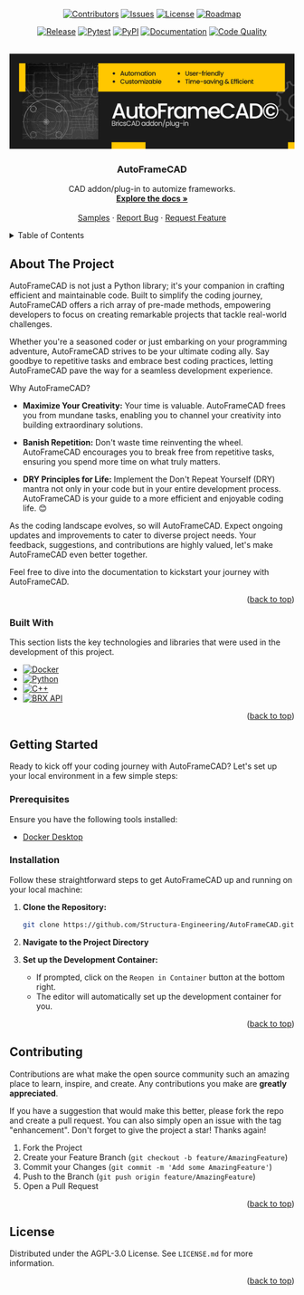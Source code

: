 <a name="readme-top"></a>

<div align="center">

[![Contributors][contributors-shield]][contributors-url]
[![Issues][issues-shield]][issues-url]
[![License][license-shield]][license-url]
[![Roadmap][roadmap-shield]][roadmap-url]

</div>
<div align="center">

[![Release][release-shield]][release-url]
[![Pytest][pytest-shield]][pytest-url]
[![PyPI][pypi-shield]][pypi-url]
[![Documentation][documentation-shield]][documentation-url]
[![Code Quality][codequality-shield]][codequality-url]

</div>

<br />
<div align="center">
  <a href="https://github.com/Structura-Engineering/AutoFrameCAD">
    <img src="https://github.com/illyrius666/illyrius666/blob/master/images/AutoFrameCAD.png" alt="Logo">
  </a>

  <h3 align="center">AutoFrameCAD</h3>

  <p align="center">
    CAD addon/plug-in to automize frameworks.
    <br />
    <a href="https://docs.structura-engineering.com"><strong>Explore the docs »</strong></a>
    <br />
    <br />
    <a href="https://github.com/Structura-Engineering/AutoFrameCAD">Samples</a>
    ·
    <a href="https://github.com/Structura-Engineering/AutoFrameCAD/issues">Report Bug</a>
    ·
    <a href="https://github.com/Structura-Engineering/AutoFrameCAD/issues">Request Feature</a>
  </p>
</div>

<details>
  <summary>Table of Contents</summary>
  <ol>
    <li>
      <a href="#about-the-project">About The Project</a>
      <ul>
        <li><a href="#built-with">Built With</a></li>
      </ul>
    </li>
    <li>
      <a href="#getting-started">Getting Started</a>
      <ul>
        <li><a href="#prerequisites">Prerequisites</a></li>
        <li><a href="#installation">Installation</a></li>
      </ul>
    </li>
    <li><a href="#contributing">Contributing</a></li>
    <li><a href="#license">License</a></li>
  </ol>
</details>

## About The Project

AutoFrameCAD is not just a Python library; it's your companion in crafting efficient and maintainable code. Built to simplify the coding journey, AutoFrameCAD offers a rich array of pre-made methods, empowering developers to focus on creating remarkable projects that tackle real-world challenges.

Whether you're a seasoned coder or just embarking on your programming adventure, AutoFrameCAD strives to be your ultimate coding ally. Say goodbye to repetitive tasks and embrace best coding practices, letting AutoFrameCAD pave the way for a seamless development experience.

Why AutoFrameCAD?

- **Maximize Your Creativity:** Your time is valuable. AutoFrameCAD frees you from mundane tasks, enabling you to channel your creativity into building extraordinary solutions.

- **Banish Repetition:** Don't waste time reinventing the wheel. AutoFrameCAD encourages you to break free from repetitive tasks, ensuring you spend more time on what truly matters.

- **DRY Principles for Life:** Implement the Don't Repeat Yourself (DRY) mantra not only in your code but in your entire development process. AutoFrameCAD is your guide to a more efficient and enjoyable coding life. 😊

As the coding landscape evolves, so will AutoFrameCAD. Expect ongoing updates and improvements to cater to diverse project needs. Your feedback, suggestions, and contributions are highly valued, let's make AutoFrameCAD even better together.

Feel free to dive into the documentation to kickstart your journey with AutoFrameCAD.

<p align="right">(<a href="#readme-top">back to top</a>)</p>

### Built With

This section lists the key technologies and libraries that were used in the development of this project.

- [![Docker][docker-shield]][docker-url]
- [![Python][python-shield]][python-url]
- [![C++][cpp-shield]][cpp-url]
- [![BRX API][brx_api-shield]][brx_api-url]

<p align="right">(<a href="#readme-top">back to top</a>)</p>

## Getting Started

Ready to kick off your coding journey with AutoFrameCAD? Let's set up your local environment in a few simple steps:

### Prerequisites

Ensure you have the following tools installed:

- [Docker Desktop](https://www.docker.com/products/docker-desktop/)

### Installation

Follow these straightforward steps to get AutoFrameCAD up and running on your local machine:

1. **Clone the Repository:**
   ```sh
   git clone https://github.com/Structura-Engineering/AutoFrameCAD.git
   ```
2. **Navigate to the Project Directory**

3. **Set up the Development Container:**
   - If prompted, click on the `Reopen in Container` button at the bottom right.
   - The editor will automatically set up the development container for you.

<p align="right">(<a href="#readme-top">back to top</a>)</p>

## Contributing

Contributions are what make the open source community such an amazing place to learn, inspire, and create. Any contributions you make are **greatly appreciated**.

If you have a suggestion that would make this better, please fork the repo and create a pull request. You can also simply open an issue with the tag "enhancement".
Don't forget to give the project a star! Thanks again!

1. Fork the Project
2. Create your Feature Branch (`git checkout -b feature/AmazingFeature`)
3. Commit your Changes (`git commit -m 'Add some AmazingFeature'`)
4. Push to the Branch (`git push origin feature/AmazingFeature`)
5. Open a Pull Request

<p align="right">(<a href="#readme-top">back to top</a>)</p>

## License

Distributed under the AGPL-3.0 License. See `LICENSE.md` for more information.

<p align="right">(<a href="#readme-top">back to top</a>)</p>

[contributors-shield]: https://img.shields.io/github/contributors/Structura-Engineering/AutoFrameCAD?style=for-the-badge&color=blue
[contributors-url]: https://github.com/Structura-Engineering/AutoFrameCAD/graphs/contributors
[issues-shield]: https://img.shields.io/github/issues/Structura-Engineering/AutoFrameCAD?style=for-the-badge&color=yellow
[issues-url]: https://github.com/Structura-Engineering/AutoFrameCAD/issues
[license-shield]: https://img.shields.io/github/license/Structura-Engineering/AutoFrameCAD?style=for-the-badge&color=green
[license-url]: https://github.com/Structura-Engineering/AutoFrameCAD/blob/master/LICENSE.md
[roadmap-shield]: https://img.shields.io/badge/Roadmap-Click%20Me!-purple.svg?style=for-the-badge
[roadmap-url]: https://github.com/orgs/Structura-Engineering/projects/2
[docker-shield]: https://img.shields.io/badge/Docker-2496ED?style=for-the-badge&logo=docker&logoColor=white
[docker-url]: https://docker.com/
[python-shield]: https://img.shields.io/badge/Python-3776AB?style=for-the-badge&logo=python&logoColor=white
[python-url]: https://python.org/
[cpp-shield]: https://img.shields.io/badge/C++-00599C?style=for-the-badge&logo=cplusplus&logoColor=white
[cpp-url]: https://isocpp.org
[brx_api-shield]: https://img.shields.io/badge/BRX%20API-3776AB?style=for-the-badge&logo=librariesdotio&logoColor=white&color=red
[brx_api-url]: https://www.bricsys.com/en-eu/developers
[release-shield]: https://img.shields.io/endpoint?url=https://gist.githubusercontent.com/illyrius666/75d51317191738246cdec92eabcc599f/raw/release_badge.json
[release-url]: https://github.com/Structura-Engineering/AutoFrameCAD/releases
[pytest-shield]: https://img.shields.io/endpoint?url=https://gist.githubusercontent.com/illyrius666/75d51317191738246cdec92eabcc599f/raw/pytest_badge.json
[pytest-url]: https://github.com/Structura-Engineering/AutoFrameCAD/actions
[pypi-shield]: https://img.shields.io/endpoint?url=https://gist.githubusercontent.com/illyrius666/75d51317191738246cdec92eabcc599f/raw/pypi_badge.json
[pypi-url]: https://pypi.org/project/AutoFrameCAD/
[documentation-shield]: https://img.shields.io/endpoint?url=https://gist.githubusercontent.com/illyrius666/75d51317191738246cdec92eabcc599f/raw/docs_badge.json
[documentation-url]: https://docs.structura-engineering.com
[codequality-shield]: https://img.shields.io/endpoint?url=https://gist.githubusercontent.com/illyrius666/75d51317191738246cdec92eabcc599f/raw/code_quality_badge.json
[codequality-url]: -
